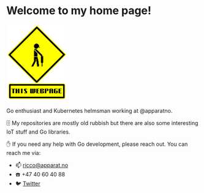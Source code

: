 # Welcome to my home page!

![Under construction](https://raw.githubusercontent.com/fiskeben/fiskeben/master/under-construction.gif)

Go enthusiast and Kubernetes helmsman working at @apparatno.

🗄️ My repositories are mostly old rubbish but there are also some interesting
IoT stuff and Go libraries.

✋ If you need any help with Go development, please reach out.
You can reach me via:

* 📫 ricco@apparat.no
* ☎️ +47 40 60 40 88
* 🐦 [Twitter](https://twitter.com/fiskeben)
